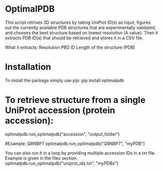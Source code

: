 # OptimalPDB

This script retrives 3D structures by taking UniProt ID(s) as input, figures out the currently available PDB structures that are experimentally validated, and chooses the best structure based on lowest resolution (A value). Then it extracts PDB ID(s) that should be retrieved and stores it in a CSV file. 

What it extracts:
Resolution
PBD ID
Length of the structure (PDB)

# Installation
To install the package simply use pip: 
pip install optimalpdb

# To retrieve structure from a single UniProt accession (protein accession):
optimalpdb.run_optimalpdb("accession", "output_folder")

#Example: Q8NBP7
optimalpdb.run_optimalpdb("Q8NBP7", "myPDB")

You can also run it in a loop by providing multiple accession IDs in a txt file. Example is given in the files section. 
optimalpdb.run_optimalpdb("uniprot_ids.txt", "myPDBs")
